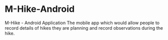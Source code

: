 # M-Hike-Android
M-Hike - Android Application
The mobile app which would allow people to record details of hikes they are planning and record observations during the hike.
